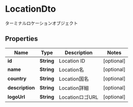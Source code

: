 

# LocationDto

ターミナルロケーションオブジェクト

## Properties

| Name | Type | Description | Notes |
|------------ | ------------- | ------------- | -------------|
|**id** | **String** | Location ID |  [optional] |
|**name** | **String** | Location名 |  [optional] |
|**country** | **String** | Location国名 |  [optional] |
|**description** | **String** | Location詳細 |  [optional] |
|**logoUrl** | **String** | LocationロゴURL |  [optional] |



